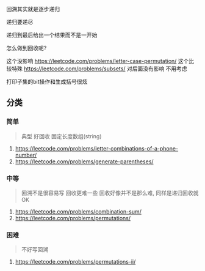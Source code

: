 回溯其实就是逐步递归

递归要递尽

递归到最后给出一个结果而不是一开始

怎么做到回收呢?

这个没影响 https://leetcode.com/problems/letter-case-permutation/
这个比较特殊 https://leetcode.com/problems/subsets/
对后面没有影响 不用考虑 

打印子集的bit操作和生成括号很炫



## 分类
### 简单
> 典型 好回收 
固定长度数组(string)
1. https://leetcode.com/problems/letter-combinations-of-a-phone-number/
2. https://leetcode.com/problems/generate-parentheses/

### 中等
> 回溯不是很容易写 回收更难一些
> 回收好像并不是那么难, 同样是递归回收就OK
1. https://leetcode.com/problems/combination-sum/
2. https://leetcode.com/problems/permutations/

### 困难
> 不好写回溯
1. https://leetcode.com/problems/permutations-ii/
